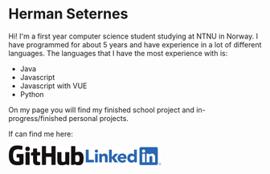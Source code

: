 # Herman Seternes

Hi! I'm a first year computer science student studying at NTNU in Norway. I have programmed for about 5 years and have experience in a lot of different languages. The languages that I have the most experience with is:

* Java
* Javascript
* Javascript with VUE
* Python

On my page you will find my finished school project and in-progress/finished personal projects. 

If can find me here:

<a href="https://github.com/hermahs"><img src="imgs/GitHub_Logo.png" alt="github" width="150"></a> <a href="https://www.linkedin.com/in/herman-seternes-902985146/"><img src="imgs/LI-Logo.png" alt="LinkedIn" width="150"></a>